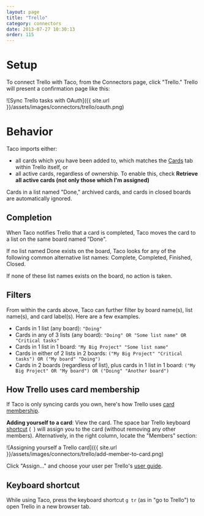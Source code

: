 ```yaml
---
layout: page
title: "Trello"
category: connectors
date: 2013-07-27 10:30:13
order: 115
---
```


# Setup

To connect Trello with Taco, from the Connectors page, click "Trello."
Trello will present a confirmation page like this:

![Sync Trello tasks with OAuth]({{ site.url }}/assets/images/connectors/trello/oauth.png)


# Behavior

Taco imports either:

* all cards which you have been added to, which matches the
[Cards](https://trello.com/me/cards) tab within Trello itself, or
* all active cards, regardless of ownership. To enable this, check
**Retrieve all active cards (not only those which I'm assigned)**

Cards in a list named "Done," archived cards, and cards in closed
boards are automatically ignored.

## Completion

When Taco notifies Trello that a card is completed, Taco moves
the card to a list on the same board named "Done".

If no list named Done exists on the board, Taco looks for any
of the following common alternative list names: Complete, Completed,
Finished, Closed.

If none of these list names exists on the board, no action is taken.

## Filters
<a name="filters"></a>

From within the cards above, Taco can further filter by board
name(s), list name(s), and card label(s). Here are a few examples.

* Cards in 1 list (any board): `"Doing"`
* Cards in any of 3 lists (any board): `"Doing" OR "Some list name" OR "Critical tasks"`
* Cards in 1 list in 1 board: `"My Big Project" "Some list name"`
* Cards in either of 2 lists in 2 boards: `("My Big Project" "Critical tasks") OR ("My board" "Doing")`
* Cards in 2 boards (regardless of list), plus cards in 1 list in 1 board: `("My Big Project" OR "My board") OR ("Doing" "Another board")`

## How Trello uses card membership

If Taco is only syncing cards you own, here's how Trello uses
[card membership](http://help.trello.com/customer/portal/articles/1024320-adding-a-member-to-a-card).

**Adding yourself to a card**: View the card. The space bar Trello
keyboard [shortcut](https://trello.com/shortcuts) (` `) will assign you
to the card (without removing any other members). Alternatively, in the
right column, locate the "Members" section:

![Assigning yourself a Trello card]({{ site.url }}/assets/images/connectors/trello/add-member-to-card.png)

Click "Assign..." and choose your user per Trello's
[user guide](http://help.trello.com/customer/portal/articles/1024320-adding-a-member-to-a-card).

## Keyboard shortcut

While using Taco, press the keyboard shortcut `g tr` (as in "go to
Trello") to open Trello in a new browser tab.
